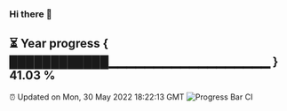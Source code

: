### Hi there 👋
⏳ Year progress { ████████████▁▁▁▁▁▁▁▁▁▁▁▁▁▁▁▁▁▁ } 41.03 %
---
⏰ Updated on Mon, 30 May 2022 18:22:13 GMT
![Progress Bar CI](https://github.com/liununu/liununu/workflows/Progress%20Bar%20CI/badge.svg)
